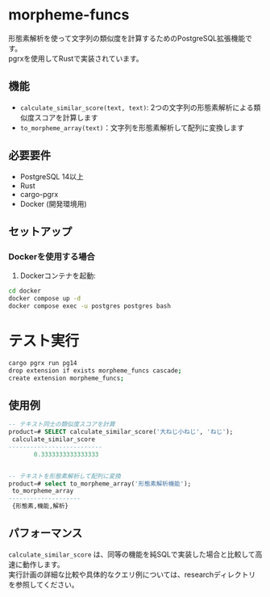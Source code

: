 # morpheme-funcs

形態素解析を使って文字列の類似度を計算するためのPostgreSQL拡張機能です。  
pgrxを使用してRustで実装されています。

## 機能

- `calculate_similar_score(text, text)`: 2つの文字列の形態素解析による類似度スコアを計算します
- `to_morpheme_array(text)`：文字列を形態素解析して配列に変換します

## 必要要件

- PostgreSQL 14以上
- Rust
- cargo-pgrx
- Docker (開発環境用)

## セットアップ

### Dockerを使用する場合

1. Dockerコンテナを起動:
```bash
cd docker
docker compose up -d
docker compose exec -u postgres postgres bash
```


# テスト実行
```bash
cargo pgrx run pg14
drop extension if exists morpheme_funcs cascade;
create extension morpheme_funcs;
```

## 使用例

```sql
-- テキスト同士の類似度スコアを計算
product=# SELECT calculate_similar_score('大ねじ小ねじ', 'ねじ');
 calculate_similar_score 
--------------------------
       0.3333333333333333


-- テキストを形態素解析して配列に変換
product=# select to_morpheme_array('形態素解析機能');
 to_morpheme_array  
--------------------
 {形態素,機能,解析}
```

## パフォーマンス
`calculate_similar_score` は、同等の機能を純SQLで実装した場合と比較して高速に動作します。  
実行計画の詳細な比較や具体的なクエリ例については、researchディレクトリを参照してください。  
